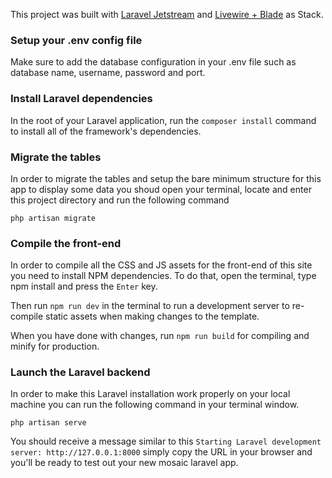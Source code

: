 This project was built with [Laravel Jetstream](https://jetstream.laravel.com/) and [Livewire + Blade](https://jetstream.laravel.com/2.x/introduction.html#livewire-blade) as Stack.

### Setup your .env config file

Make sure to add the database configuration in your .env file such as database name, username, password and port.

### Install Laravel dependencies

In the root of your Laravel application, run the `composer install` command to install all of the framework's dependencies.

### Migrate the tables

In order to migrate the tables and setup the bare minimum structure for this app
to display some data you shoud open your terminal, locate and enter this project
directory and run the following command

`php artisan migrate`

### Compile the front-end

In order to compile all the CSS and JS assets for the front-end of this site you need to install NPM dependencies. To do that, open the terminal, type npm install and press the `Enter` key.

Then run `npm run dev` in the terminal to run a development server to re-compile static assets when making changes to the template.

When you have done with changes, run `npm run build` for compiling and minify for production.

### Launch the Laravel backend

In order to make this Laravel installation work properly on your local machine you
can run the following command in your terminal window.

`php artisan serve`

You should receive a message similar to this
`Starting Laravel development server: http://127.0.0.1:8000` simply copy the URL
in your browser and you'll be ready to test out your new mosaic laravel app.

